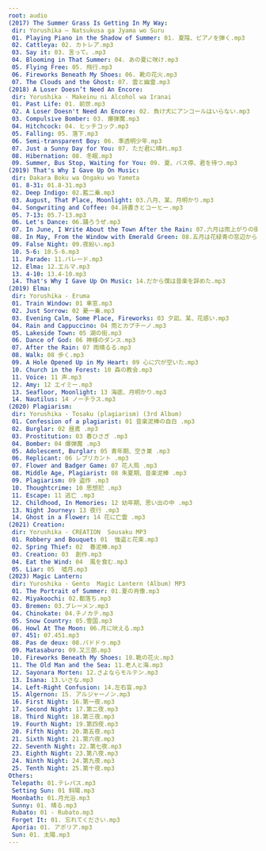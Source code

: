 ```yaml
---
root: audio
(2017) The Summer Grass Is Getting In My Way:
 dir: Yorushika – Natsukusa ga Jyama wo Suru
 01. Playing Piano in the Shadow of Summer: 01. 夏陰、ピアノを弾く.mp3
 02. Cattleya: 02. カトレア.mp3
 03. Say it: 03. 言って。.mp3
 04. Blooming in That Summer: 04. あの夏に咲け.mp3
 05. Flying Free: 05. 飛行.mp3
 06. Fireworks Beneath My Shoes: 06. 靴の花火.mp3
 07. The Clouds and the Ghost: 07. 雲と幽霊.mp3
(2018) A Loser Doesn’t Need An Encore:
 dir: Yorushika - Makeinu ni Alcohol wa Iranai
 01. Past Life: 01. 前世.mp3
 02. A Loser Doesn't Need An Encore: 02. 負け犬にアンコールはいらない.mp3
 03. Compulsive Bomber: 03. 爆弾魔.mp3
 04. Hitchcock: 04. ヒッチコック.mp3
 05. Falling: 05. 落下.mp3
 06. Semi-transparent Boy: 06. 準透明少年.mp3
 07. Just a Sunny Day for You: 07. ただ君に晴れ.mp3
 08. Hibernation: 08. 冬眠.mp3
 09. Summer, Bus Stop, Waiting for You: 09. 夏、バス停、君を待つ.mp3
(2019) That's Why I Gave Up On Music:
 dir: Dakara Boku wa Ongaku wo Yameta
 01. 8-31: 01.8-31.mp3
 02. Deep Indigo: 02.藍二乗.mp3
 03. August, That Place, Moonlight: 03.八月、某、月明かり.mp3
 04. Songwriting and Coffee: 04.詩書きとコーヒー.mp3
 05. 7-13: 05.7-13.mp3
 06. Let's Dance: 06.踊ろうぜ.mp3
 07. In June, I Write About the Town After the Rain: 07.六月は雨上がりの街を書く.mp3
 08. In May, From the Window with Emerald Green: 08.五月は花緑青の窓辺から.mp3
 09. False Night: 09.夜紛い.mp3
 10. 5-6: 10.5-6.mp3
 11. Parade: 11.パレード.mp3
 12. Elma: 12.エルマ.mp3
 13. 4-10: 13.4-10.mp3
 14. That's Why I Gave Up On Music: 14.だから僕は音楽を辞めた.mp3
(2019) Elma:
 dir: Yorushika - Eruma
 01. Train Window: 01 車窓.mp3
 02. Just Sorrow: 02 憂一乗.mp3
 03. Evening Calm, Some Place, Fireworks: 03 夕凪、某、花惑い.mp3
 04. Rain and Cappuccino: 04 雨とカプチーノ.mp3
 05. Lakeside Town: 05 湖の街.mp3
 06. Dance of God: 06 神様のダンス.mp3
 07. After the Rain: 07 雨晴るる.mp3
 08. Walk: 08 歩く.mp3
 09. A Hole Opened Up in My Heart: 09 心に穴が空いた.mp3
 10. Church in the Forest: 10 森の教会.mp3
 11. Voice: 11 声.mp3
 12. Amy: 12 エイミー.mp3
 13. Seafloor, Moonlight: 13 海底、月明かり.mp3
 14. Nautilus: 14 ノーチラス.mp3
(2020) Plagiarism:
 dir: Yorushika - Tosaku (plagiarism) (3rd Album)
 01. Confession of a plagiarist: 01 音楽泥棒の自白 .mp3
 02. Burglar: 02 昼鳶 .mp3
 03. Prostitution: 03 春ひさぎ .mp3
 04. Bomber: 04 爆弾魔 .mp3
 05. Adolescent, Burglar: 05 青年期、空き巣 .mp3
 06. Replicant: 06 レプリカント .mp3
 07. Flower and Badger Game: 07 花人局 .mp3
 08. Middle Age, Plagiarist: 08 朱夏期、音楽泥棒 .mp3
 09. Plagiarism: 09 盗作 .mp3
 10. Thoughtcrime: 10 思想犯 .mp3
 11. Escape: 11 逃亡 .mp3
 12. Childhood, In Memories: 12 幼年期、思い出の中 .mp3
 13. Night Journey: 13 夜行 .mp3
 14. Ghost in a Flower: 14 花に亡霊 .mp3
(2021) Creation:
 dir: Yorushika - CREATION  Sousaku MP3
 01. Robbery and Bouquet: 01  強盗と花束.mp3
 02. Spring Thief: 02  春泥棒.mp3
 03. Creation: 03  創作.mp3
 04. Eat the Wind: 04  風を食む.mp3
 05. Liar: 05  嘘月.mp3
(2023) Magic Lantern:
 dir: Yuroshika - Gento  Magic Lantern (Album) MP3
 01. The Portrait of Summer: 01.夏の肖像.mp3
 02. Miyakoochi: 02.都落ち.mp3
 03. Bremen: 03.ブレーメン.mp3
 04. Chinokate: 04.チノカテ.mp3
 05. Snow Country: 05.雪国.mp3
 06. Howl At The Moon: 06.月に吠える.mp3
 07. 451: 07.451.mp3
 08. Pas de deux: 08.パドドゥ.mp3
 09. Matasaburo: 09.又三郎.mp3
 10. Fireworks Beneath My Shoes: 10.靴の花火.mp3
 11. The Old Man and the Sea: 11.老人と海.mp3
 12. Sayonara Morten: 12.さよならモルテン.mp3
 13. Isana: 13.いさな.mp3
 14. Left-Right Confusion: 14.左右盲.mp3
 15. Algernon: 15. アルジャーノン.mp3
 16. First Night: 16.第一夜.mp3
 17. Second Night: 17.第二夜.mp3
 18. Third Night: 18.第三夜.mp3
 19. Fourth Night: 19.第四夜.mp3
 20. Fifth Night: 20.第五夜.mp3
 21. Sixth Night: 21.第六夜.mp3
 22. Seventh Night: 22.第七夜.mp3
 23. Eighth Night: 23.第八夜.mp3
 24. Ninth Night: 24.第九夜.mp3
 25. Tenth Night: 25.第十夜.mp3
Others:
 Telepath: 01.テレパス.mp3
 Setting Sun: 01 斜陽.mp3
 Moonbath: 01.月光浴.mp3
 Sunny: 01. 晴る.mp3
 Rubato: 01 - Rubato.mp3
 Forget It: 01. 忘れてください.mp3
 Aporia: 01. アポリア.mp3
 Sun: 01. 太陽.mp3
---
```

